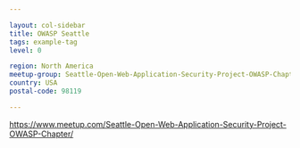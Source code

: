 ```yaml
---

layout: col-sidebar
title: OWASP Seattle
tags: example-tag
level: 0

region: North America
meetup-group: Seattle-Open-Web-Application-Security-Project-OWASP-Chapter
country: USA
postal-code: 98119

---
```


https://www.meetup.com/Seattle-Open-Web-Application-Security-Project-OWASP-Chapter/

